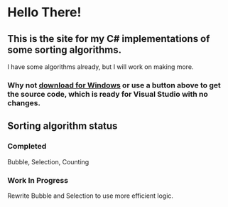 # Hello There!
## This is the site for my C# implementations of some sorting algorithms.
I have some algorithms already, but I will work on making more.
### Why not [download for Windows](https://github.com/cainy-a/bubble-sort/releases) or use a button above to get the source code, which is ready for Visual Studio with no changes.
## Sorting algorithm status
### Completed
Bubble, Selection, Counting
### Work In Progress
Rewrite Bubble and Selection to use more efficient logic.